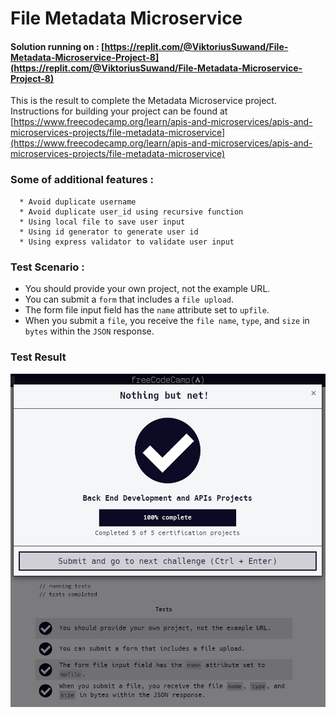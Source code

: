 # File Metadata Microservice
#### Solution running on : [https://replit.com/@ViktoriusSuwand/File-Metadata-Microservice-Project-8](https://replit.com/@ViktoriusSuwand/File-Metadata-Microservice-Project-8)

This is the result to complete the Metadata Microservice project. 
Instructions for building your project can be found at [https://www.freecodecamp.org/learn/apis-and-microservices/apis-and-microservices-projects/file-metadata-microservice](https://www.freecodecamp.org/learn/apis-and-microservices/apis-and-microservices-projects/file-metadata-microservice)

###  Some of additional features :
      * Avoid duplicate username
      * Avoid duplicate user_id using recursive function
      * Using local file to save user input
      * Using id generator to generate user id
      * Using express validator to validate user input


### Test Scenario :
- You should provide your own project, not the example URL.
- You can submit a `form` that includes a `file upload`.
- The form file input field has the `name` attribute set to `upfile`.
- When you submit a `file`, you receive the `file name`, `type`, and `size` in `bytes` within the `JSON` response.


### Test Result
![complete](complete.jpg)